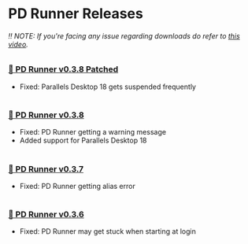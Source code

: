 # PD Runner Releases
###### ‼️ NOTE: If you're facing any issue regarding downloads do refer to [this video](https://youtu.be/Z_gKRgbhkqA).

### [🔸 PD Runner v0.3.8 Patched](https://techymozo.com/Din8s7Q)
- Fixed: Parallels Desktop 18 gets suspended frequently
#
### [🔸 PD Runner v0.3.8](https://techymozo.com/IPrnm)
- Fixed: PD Runner getting a warning message
- Added support for Parallels Desktop 18
#
### [🔸 PD Runner v0.3.7](https://techymozo.com/jFLZ)
- Fixed: PD Runner getting alias error
#
### [🔸 PD Runner v0.3.6](https://techymozo.com/5pTG)
- Fixed: PD Runner may get stuck when starting at login
